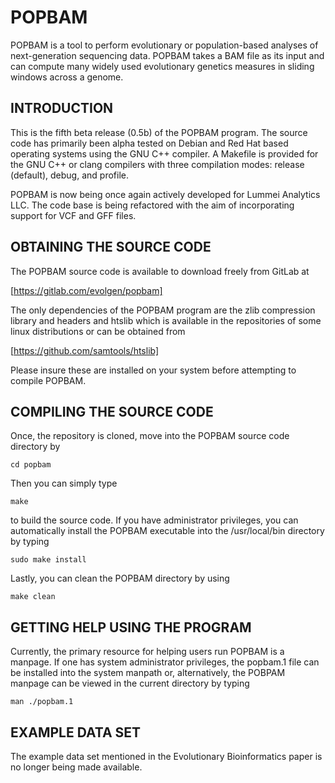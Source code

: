 POPBAM
======

POPBAM is a tool to perform evolutionary or population-based analyses of next-generation sequencing data. 
POPBAM takes a BAM file as its input and can compute many widely used evolutionary genetics measures in 
sliding windows across a genome.

INTRODUCTION
------------

This is the fifth beta release (0.5b) of the POPBAM program. The source code has primarily been alpha tested 
on Debian and Red Hat based operating systems using the GNU C++ compiler. A Makefile is provided for the 
GNU C++ or clang compilers with three compilation modes: release (default), debug, and profile.

POPBAM is now being once again actively developed for Lummei Analytics LLC. The code base is
being refactored with the aim of incorporating support for VCF and GFF files.

OBTAINING THE SOURCE CODE
-------------------------

The POPBAM source code is available to download freely from GitLab at

[https://gitlab.com/evolgen/popbam]

The only dependencies of the POPBAM program are the zlib compression library and headers
and htslib which is available in the repositories of some linux distributions or
can be obtained from

[https://github.com/samtools/htslib]

Please insure these are installed on your system before attempting to compile POPBAM.

COMPILING THE SOURCE CODE
-------------------------

Once, the repository is cloned, move into the POPBAM source code directory by 

	cd popbam

Then you can simply type

	make

to build the source code.  If you have administrator privileges, you can automatically install 
the POPBAM executable into the /usr/local/bin directory by typing

	sudo make install

Lastly, you can clean the POPBAM directory by using

	make clean

GETTING HELP USING THE PROGRAM
------------------------------

Currently, the primary resource for helping users run POPBAM is a manpage.
If one has system administrator privileges, the popbam.1 file can be installed
into the system manpath or, alternatively, the POBPAM manpage can be viewed in
the current directory by typing

    man ./popbam.1

EXAMPLE DATA SET
----------------

The example data set mentioned in the Evolutionary Bioinformatics paper is 
no longer being made available.
